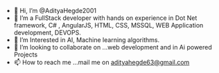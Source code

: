 - 👋 Hi, I’m @AdityaHegde2001
- 👀 I’m a FullStack developer with hands on experience in Dot Net framework, C# , AngularJS, HTML, CSS, MSSQL, WEB Application development, DEVOPS.
- 🌱 I’m Interested in AI, Machine learning algorithms.
- 💞️ I’m looking to collaborate on ...web development and in Ai powered Projects
- 📫 How to reach me ...mail me on adityahegde63@gmail.com 

<!---
AdityaHegde2001/AdityaHegde2001 is a ✨ special ✨ repository because its `README.md` (this file) appears on your GitHub profile.
You can click the Preview link to take a look at your changes.
--->
